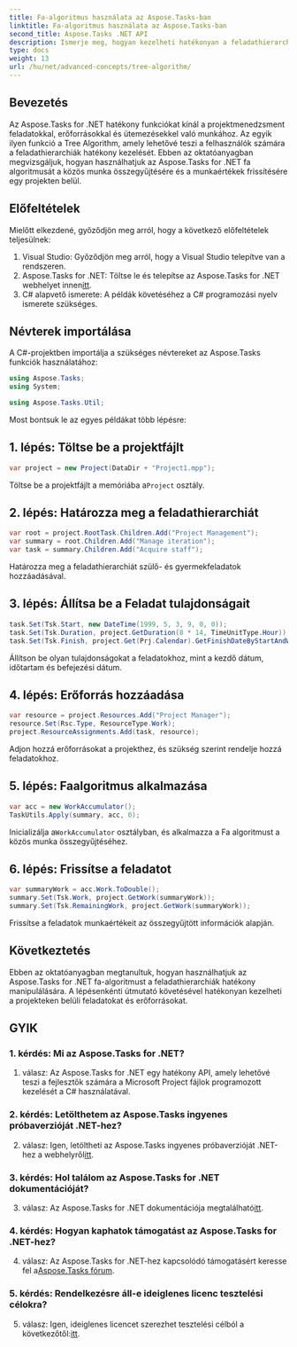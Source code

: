 ```yaml
---
title: Fa-algoritmus használata az Aspose.Tasks-ban
linktitle: Fa-algoritmus használata az Aspose.Tasks-ban
second_title: Aspose.Tasks .NET API
description: Ismerje meg, hogyan kezelheti hatékonyan a feladathierarchiákat .NET-projektjeiben az Aspose.Tasks' Tree Algorithm segítségével.
type: docs
weight: 13
url: /hu/net/advanced-concepts/tree-algorithm/
---
```

## Bevezetés

Az Aspose.Tasks for .NET hatékony funkciókat kínál a projektmenedzsment feladatokkal, erőforrásokkal és ütemezésekkel való munkához. Az egyik ilyen funkció a Tree Algorithm, amely lehetővé teszi a felhasználók számára a feladathierarchiák hatékony kezelését. Ebben az oktatóanyagban megvizsgáljuk, hogyan használhatjuk az Aspose.Tasks for .NET fa algoritmusát a közös munka összegyűjtésére és a munkaértékek frissítésére egy projekten belül.

## Előfeltételek

Mielőtt elkezdené, győződjön meg arról, hogy a következő előfeltételek teljesülnek:

1. Visual Studio: Győződjön meg arról, hogy a Visual Studio telepítve van a rendszeren.
2.  Aspose.Tasks for .NET: Töltse le és telepítse az Aspose.Tasks for .NET webhelyet innen[itt](https://releases.aspose.com/tasks/net/).
3. C# alapvető ismerete: A példák követéséhez a C# programozási nyelv ismerete szükséges.

## Névterek importálása

A C#-projektben importálja a szükséges névtereket az Aspose.Tasks funkciók használatához:

```csharp
using Aspose.Tasks;
using System;

using Aspose.Tasks.Util;

```

Most bontsuk le az egyes példákat több lépésre:

## 1. lépés: Töltse be a projektfájlt

```csharp
var project = new Project(DataDir + "Project1.mpp");
```

 Töltse be a projektfájlt a memóriába a`Project` osztály.

## 2. lépés: Határozza meg a feladathierarchiát

```csharp
var root = project.RootTask.Children.Add("Project Management");
var summary = root.Children.Add("Manage iteration");
var task = summary.Children.Add("Acquire staff");
```

Határozza meg a feladathierarchiát szülő- és gyermekfeladatok hozzáadásával.

## 3. lépés: Állítsa be a Feladat tulajdonságait

```csharp
task.Set(Tsk.Start, new DateTime(1999, 5, 3, 9, 0, 0));
task.Set(Tsk.Duration, project.GetDuration(8 * 14, TimeUnitType.Hour));
task.Set(Tsk.Finish, project.Get(Prj.Calendar).GetFinishDateByStartAndWork(task.Get(Tsk.Start), task.Get(Tsk.Duration)));
```

Állítson be olyan tulajdonságokat a feladatokhoz, mint a kezdő dátum, időtartam és befejezési dátum.

## 4. lépés: Erőforrás hozzáadása

```csharp
var resource = project.Resources.Add("Project Manager");
resource.Set(Rsc.Type, ResourceType.Work);
project.ResourceAssignments.Add(task, resource);
```

Adjon hozzá erőforrásokat a projekthez, és szükség szerint rendelje hozzá feladatokhoz.

## 5. lépés: Faalgoritmus alkalmazása

```csharp
var acc = new WorkAccumulator();
TaskUtils.Apply(summary, acc, 0);
```

 Inicializálja a`WorkAccumulator` osztályban, és alkalmazza a Fa algoritmust a közös munka összegyűjtéséhez.

## 6. lépés: Frissítse a feladatot

```csharp
var summaryWork = acc.Work.ToDouble();
summary.Set(Tsk.Work, project.GetWork(summaryWork));
summary.Set(Tsk.RemainingWork, project.GetWork(summaryWork));
```

Frissítse a feladatok munkaértékeit az összegyűjtött információk alapján.

## Következtetés

Ebben az oktatóanyagban megtanultuk, hogyan használhatjuk az Aspose.Tasks for .NET fa-algoritmust a feladathierarchiák hatékony manipulálására. A lépésenkénti útmutató követésével hatékonyan kezelheti a projekteken belüli feladatokat és erőforrásokat.

## GYIK

### 1. kérdés: Mi az Aspose.Tasks for .NET?

1. válasz: Az Aspose.Tasks for .NET egy hatékony API, amely lehetővé teszi a fejlesztők számára a Microsoft Project fájlok programozott kezelését a C# használatával.

### 2. kérdés: Letölthetem az Aspose.Tasks ingyenes próbaverzióját .NET-hez?

 2. válasz: Igen, letöltheti az Aspose.Tasks ingyenes próbaverzióját .NET-hez a webhelyről[itt](https://releases.aspose.com/).

### 3. kérdés: Hol találom az Aspose.Tasks for .NET dokumentációját?

 3. válasz: Az Aspose.Tasks for .NET dokumentációja megtalálható[itt](https://reference.aspose.com/tasks/net/).

### 4. kérdés: Hogyan kaphatok támogatást az Aspose.Tasks for .NET-hez?

 4. válasz: Az Aspose.Tasks for .NET-hez kapcsolódó támogatásért keresse fel a[Aspose.Tasks fórum](https://forum.aspose.com/c/tasks/15).

### 5. kérdés: Rendelkezésre áll-e ideiglenes licenc tesztelési célokra?

 5. válasz: Igen, ideiglenes licencet szerezhet tesztelési célból a következőtől:[itt](https://purchase.aspose.com/temporary-license/).